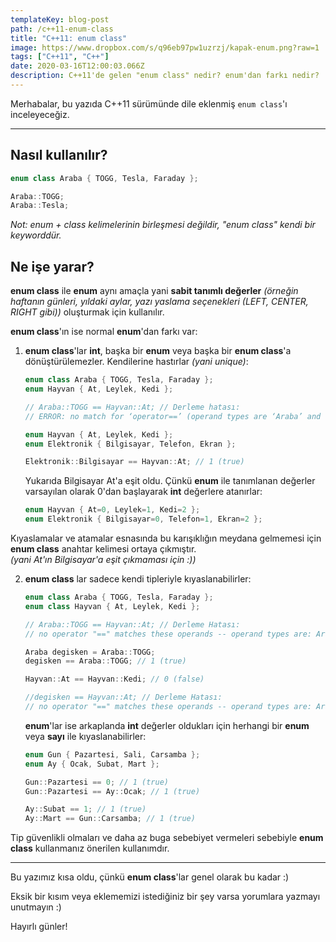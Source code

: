 ```yaml
---
templateKey: blog-post
path: /c++11-enum-class
title: "C++11: enum class"
image: https://www.dropbox.com/s/q96eb97pw1uzrzj/kapak-enum.png?raw=1
tags: ["C++11", "C++"]
date: 2020-03-16T12:00:03.066Z
description: C++11'de gelen "enum class" nedir? enum'dan farkı nedir?
---
```

Merhabalar, bu yazıda C++11 sürümünde dile eklenmiş `enum class`'ı inceleyeceğiz.

---
## Nasıl kullanılır?

```cpp
enum class Araba { TOGG, Tesla, Faraday };

Araba::TOGG;
Araba::Tesla;
```
*Not: enum + class kelimelerinin birleşmesi değildir, "enum class" kendi bir keyworddür.*

## Ne işe yarar?
**enum class** ile **enum** aynı amaçla yani **sabit tanımlı değerler** *(örneğin haftanın günleri, yıldaki aylar, yazı yaslama seçenekleri (LEFT, CENTER, RIGHT gibi))* oluşturmak için kullanılır.

**enum class**'ın ise normal **enum**'dan farkı var:

1. **enum class**'lar **int**, başka bir **enum** veya başka bir **enum class**'a dönüştürülemezler. Kendilerine hastırlar *(yani unique)*:
    ```cpp
    enum class Araba { TOGG, Tesla, Faraday };
    enum Hayvan { At, Leylek, Kedi };

    // Araba::TOGG == Hayvan::At; // Derleme hatası:
    // ERROR: no match for ‘operator==’ (operand types are ‘Araba’ and ‘Hayvan’)  
    ```
    ```cpp
    enum Hayvan { At, Leylek, Kedi };
    enum Elektronik { Bilgisayar, Telefon, Ekran };

    Elektronik::Bilgisayar == Hayvan::At; // 1 (true)
    ```
    Yukarıda Bilgisayar At'a eşit oldu. Çünkü **enum** ile tanımlanan değerler varsayılan olarak 0'dan başlayarak **int** değerlere atanırlar:
    ```cpp
    enum Hayvan { At=0, Leylek=1, Kedi=2 };
    enum Elektronik { Bilgisayar=0, Telefon=1, Ekran=2 };
    ```

Kıyaslamalar ve atamalar esnasında bu karışıklığın meydana gelmemesi için **enum class** anahtar kelimesi ortaya çıkmıştır.<br>*(yani At'ın Bilgisayar'a eşit çıkmaması için :))*

2. **enum class** lar sadece kendi tipleriyle kıyaslanabilirler:
    ```cpp
    enum class Araba { TOGG, Tesla, Faraday };
    enum class Hayvan { At, Leylek, Kedi };

    // Araba::TOGG == Hayvan::At; // Derleme Hatası:
    // no operator "==" matches these operands -- operand types are: Araba == Hayvan  
    
    Araba degisken = Araba::TOGG;
    degisken == Araba::TOGG; // 1 (true)

    Hayvan::At == Hayvan::Kedi; // 0 (false)

    //degisken == Hayvan::At; // Derleme Hatası:
    // no operator "==" matches these operands -- operand types are: Araba == Hayvan  

    ```
    **enum**'lar ise arkaplanda **int** değerler oldukları için herhangi bir **enum** veya **sayı** ile kıyaslanabilirler:
    ```cpp
    enum Gun { Pazartesi, Sali, Carsamba };
    enum Ay { Ocak, Subat, Mart };

    Gun::Pazartesi == 0; // 1 (true)
    Gun::Pazartesi == Ay::Ocak; // 1 (true)

    Ay::Subat == 1; // 1 (true)
    Ay::Mart == Gun::Carsamba; // 1 (true)
    ```

Tip güvenlikli olmaları ve daha az buga sebebiyet vermeleri sebebiyle **enum class** kullanmanız önerilen kullanımdır.

---

Bu yazımız kısa oldu, çünkü **enum class**'lar genel olarak bu kadar :)

Eksik bir kısım veya eklememizi istediğiniz bir şey varsa yorumlara yazmayı unutmayın :)

Hayırlı günler!